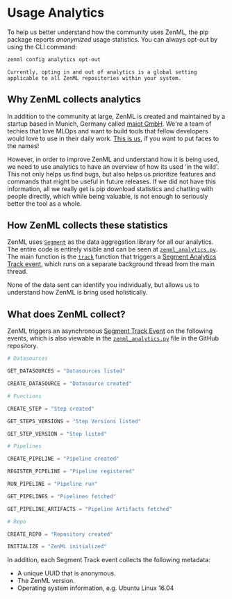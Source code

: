 # Usage Analytics

To help us better understand how the community uses ZenML, the pip package reports _anonymized_ usage statistics. You can always opt-out by using the CLI command:

```bash
zenml config analytics opt-out
```

```text
Currently, opting in and out of analytics is a global setting applicable to all ZenML repositories within your system.
```

## Why ZenML collects analytics <a id="motivation"></a>

In addition to the community at large, ZenML is created and maintained by a startup based in Munich, Germany called [maiot GmbH](https://maiot.io). We're a team of techies that love MLOps and want to build tools that fellow developers would love to use in their daily work. [This is us](https://maiot.io/team/), if you want to put faces to the names!

However, in order to improve ZenML and understand how it is being used, we need to use analytics to have an overview of how its used 'in the wild'. This not only helps us find bugs, but also helps us prioritize features and commands that might be useful in future releases. If we did not have this information, all we really get is pip download statistics and chatting with people directly, which while being valuable, is not enough to seriously better the tool as a whole.

## How ZenML collects these statistics <a id="implementation"></a>

ZenML uses [`Segment`](https://segment.com/) as the data aggregation library for all our analytics. The entire code is entirely visible and can be seen at [`zenml_analytics.py`](https://github.com/maiot-io/zenml/blob/main/zenml/utils/zenml_analytics.py). The main function is the [`track`](https://github.com/maiot-io/zenml/blob/main/zenml/utils/zenml_analytics.py#L167) function that triggers a [Segment Analytics Track event](https://segment.com/docs/connections/spec/track/), which runs on a separate background thread from the main thread.

None of the data sent can identify you individually, but allows us to understand how ZenML is bring used holistically.

## What does ZenML collect? <a id="what"></a>

ZenML triggers an asynchronous [Segment Track Event](https://segment.com/docs/connections/spec/track/) on the following events, which is also viewable in the [`zenml_analytics.py`](https://github.com/maiot-io/zenml/blob/main/zenml/utils/zenml_analytics.py) file in the GitHub repository.

```python
# Datasources

GET_DATASOURCES = "Datasources listed"

CREATE_DATASOURCE = "Datasource created"

# Functions

CREATE_STEP = "Step created"

GET_STEPS_VERSIONS = "Step Versions listed"

GET_STEP_VERSION = "Step listed"

# Pipelines

CREATE_PIPELINE = "Pipeline created"

REGISTER_PIPELINE = "Pipeline registered"

RUN_PIPELINE = "Pipeline run"

GET_PIPELINES = "Pipelines fetched"

GET_PIPELINE_ARTIFACTS = "Pipeline Artifacts fetched"

# Repo

CREATE_REPO = "Repository created"

INITIALIZE = "ZenML initialized"
```

In addition, each Segment Track event collects the following metadata:

* A unique UUID that is anonymous.
* The ZenML version.
* Operating system information, e.g. Ubuntu Linux 16.04


